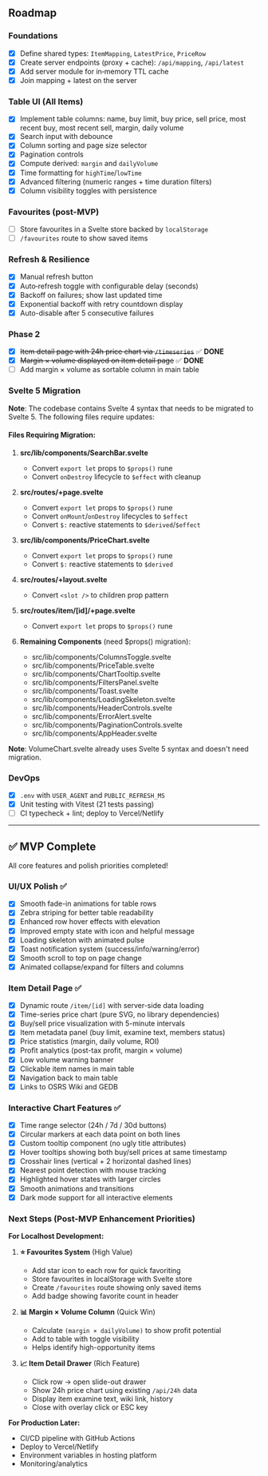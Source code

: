 ## Roadmap

### Foundations

- [x] Define shared types: `ItemMapping`, `LatestPrice`, `PriceRow`
- [x] Create server endpoints (proxy + cache): `/api/mapping`, `/api/latest`
- [x] Add server module for in‑memory TTL cache
- [x] Join mapping + latest on the server

### Table UI (All Items)

- [x] Implement table columns: name, buy limit, buy price, sell price, most recent buy, most recent sell, margin, daily volume
- [x] Search input with debounce
- [x] Column sorting and page size selector
- [x] Pagination controls
- [x] Compute derived: `margin` and `dailyVolume`
- [x] Time formatting for `highTime`/`lowTime`
- [x] Advanced filtering (numeric ranges + time duration filters)
- [x] Column visibility toggles with persistence

### Favourites (post-MVP)

- [ ] Store favourites in a Svelte store backed by `localStorage`
- [ ] `/favourites` route to show saved items

### Refresh & Resilience

- [x] Manual refresh button
- [x] Auto‑refresh toggle with configurable delay (seconds)
- [x] Backoff on failures; show last updated time
- [x] Exponential backoff with retry countdown display
- [x] Auto-disable after 5 consecutive failures

### Phase 2

- [x] ~~Item detail page with 24h price chart via `/timeseries`~~ ✅ **DONE**
- [x] ~~Margin × volume displayed on item detail page~~ ✅ **DONE**
- [ ] Add margin × volume as sortable column in main table

### Svelte 5 Migration

**Note**: The codebase contains Svelte 4 syntax that needs to be migrated to Svelte 5. The following files require updates:

#### Files Requiring Migration:

1. **src/lib/components/SearchBar.svelte**
    - Convert `export let` props to `$props()` rune
    - Convert `onDestroy` lifecycle to `$effect` with cleanup

2. **src/routes/+page.svelte**
    - Convert `export let` props to `$props()` rune
    - Convert `onMount`/`onDestroy` lifecycles to `$effect`
    - Convert `$:` reactive statements to `$derived`/`$effect`

3. **src/lib/components/PriceChart.svelte**
    - Convert `export let` props to `$props()` rune
    - Convert `$:` reactive statements to `$derived`

4. **src/routes/+layout.svelte**
    - Convert `<slot />` to children prop pattern

5. **src/routes/item/[id]/+page.svelte**
    - Convert `export let` props to `$props()` rune

6. **Remaining Components** (need $props() migration):
    - src/lib/components/ColumnsToggle.svelte
    - src/lib/components/PriceTable.svelte
    - src/lib/components/ChartTooltip.svelte
    - src/lib/components/FiltersPanel.svelte
    - src/lib/components/Toast.svelte
    - src/lib/components/LoadingSkeleton.svelte
    - src/lib/components/HeaderControls.svelte
    - src/lib/components/ErrorAlert.svelte
    - src/lib/components/PaginationControls.svelte
    - src/lib/components/AppHeader.svelte

**Note**: VolumeChart.svelte already uses Svelte 5 syntax and doesn't need migration.

### DevOps

- [x] `.env` with `USER_AGENT` and `PUBLIC_REFRESH_MS`
- [x] Unit testing with Vitest (21 tests passing)
- [ ] CI typecheck + lint; deploy to Vercel/Netlify

---

## ✅ MVP Complete

All core features and polish priorities completed!

### UI/UX Polish ✅

- [x] Smooth fade-in animations for table rows
- [x] Zebra striping for better table readability
- [x] Enhanced row hover effects with elevation
- [x] Improved empty state with icon and helpful message
- [x] Loading skeleton with animated pulse
- [x] Toast notification system (success/info/warning/error)
- [x] Smooth scroll to top on page change
- [x] Animated collapse/expand for filters and columns

### Item Detail Page ✅

- [x] Dynamic route `/item/[id]` with server-side data loading
- [x] Time-series price chart (pure SVG, no library dependencies)
- [x] Buy/sell price visualization with 5-minute intervals
- [x] Item metadata panel (buy limit, examine text, members status)
- [x] Price statistics (margin, daily volume, ROI)
- [x] Profit analytics (post-tax profit, margin × volume)
- [x] Low volume warning banner
- [x] Clickable item names in main table
- [x] Navigation back to main table
- [x] Links to OSRS Wiki and GEDB

### Interactive Chart Features ✅

- [x] Time range selector (24h / 7d / 30d buttons)
- [x] Circular markers at each data point on both lines
- [x] Custom tooltip component (no ugly title attributes)
- [x] Hover tooltips showing both buy/sell prices at same timestamp
- [x] Crosshair lines (vertical + 2 horizontal dashed lines)
- [x] Nearest point detection with mouse tracking
- [x] Highlighted hover states with larger circles
- [x] Smooth animations and transitions
- [x] Dark mode support for all interactive elements

### Next Steps (Post-MVP Enhancement Priorities)

**For Localhost Development:**

1. **⭐ Favourites System** (High Value)
    - Add star icon to each row for quick favoriting
    - Store favourites in localStorage with Svelte store
    - Create `/favourites` route showing only saved items
    - Add badge showing favorite count in header

2. **📊 Margin × Volume Column** (Quick Win)
    - Calculate `(margin × dailyVolume)` to show profit potential
    - Add to table with toggle visibility
    - Helps identify high-opportunity items

3. **📈 Item Detail Drawer** (Rich Feature)
    - Click row → open slide-out drawer
    - Show 24h price chart using existing `/api/24h` data
    - Display item examine text, wiki link, history
    - Close with overlay click or ESC key

**For Production Later:**

- CI/CD pipeline with GitHub Actions
- Deploy to Vercel/Netlify
- Environment variables in hosting platform
- Monitoring/analytics
